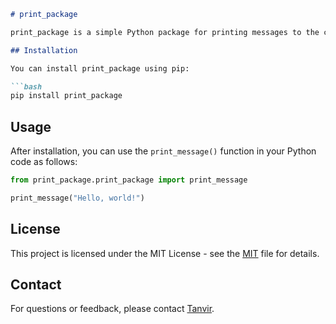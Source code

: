 

```markdown
# print_package

print_package is a simple Python package for printing messages to the console.

## Installation

You can install print_package using pip:

```bash
pip install print_package
```

## Usage

After installation, you can use the `print_message()` function in your Python code as follows:

```python
from print_package.print_package import print_message

print_message("Hello, world!")
```

## License

This project is licensed under the MIT License - see the [MIT](LICENSE) file for details.

## Contact

For questions or feedback, please contact [Tanvir](mailto:2020tanvir1971@gmail.com).
```
